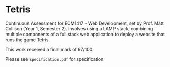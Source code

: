 # Tetris
Continuous Assessment for ECM1417 - Web Development, set by Prof. Matt Collison (Year 1, Semester 2). Involves using a LAMP stack, combining multiple components of a full stack web application to deploy a website that runs the game Tetris.

This work received a final mark of 97/100.

Please see `specification.pdf` for specification.
